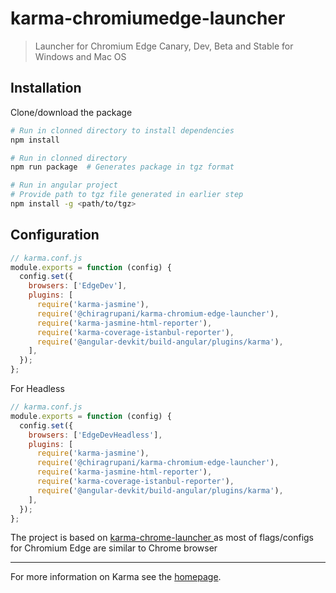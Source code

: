 # karma-chromiumedge-launcher

> Launcher for Chromium Edge Canary, Dev, Beta and Stable for Windows and Mac OS

## Installation

Clone/download the package

```bash
# Run in clonned directory to install dependencies
npm install

# Run in clonned directory
npm run package  # Generates package in tgz format

# Run in angular project
# Provide path to tgz file generated in earlier step
npm install -g <path/to/tgz>
```

## Configuration

```js
// karma.conf.js
module.exports = function (config) {
  config.set({
    browsers: ['EdgeDev'],
    plugins: [
      require('karma-jasmine'),
      require('@chiragrupani/karma-chromium-edge-launcher'),
      require('karma-jasmine-html-reporter'),
      require('karma-coverage-istanbul-reporter'),
      require('@angular-devkit/build-angular/plugins/karma'),
    ],
  });
};
```

For Headless

```js
// karma.conf.js
module.exports = function (config) {
  config.set({
    browsers: ['EdgeDevHeadless'],
    plugins: [
      require('karma-jasmine'),
      require('@chiragrupani/karma-chromium-edge-launcher'),
      require('karma-jasmine-html-reporter'),
      require('karma-coverage-istanbul-reporter'),
      require('@angular-devkit/build-angular/plugins/karma'),
    ],
  });
};
```

The project is based on [karma-chrome-launcher
](https://github.com/karma-runner/karma-chrome-launcher) as most of flags/configs for Chromium Edge are similar to Chrome browser

---

For more information on Karma see the [homepage].

[homepage]: http://karma-runner.github.com
